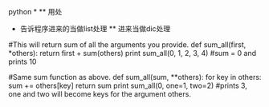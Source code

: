 python * **  用处 
* 告诉程序进来的当做list处理
** 进来当做dic处理 

#This will return sum of all the arguments you provide.
def sum_all(first, *others):
    return first + sum(others)
print sum_all(0, 1, 2, 3, 4)
#sum = 0 and prints 10

#Same sum function as above.
def sum_all(sum, **others):
    for key in others:
        sum += others[key]
    return sum
print sum_all(0, one=1, two=2)
#prints 3, one and two will become keys for the argument others.
